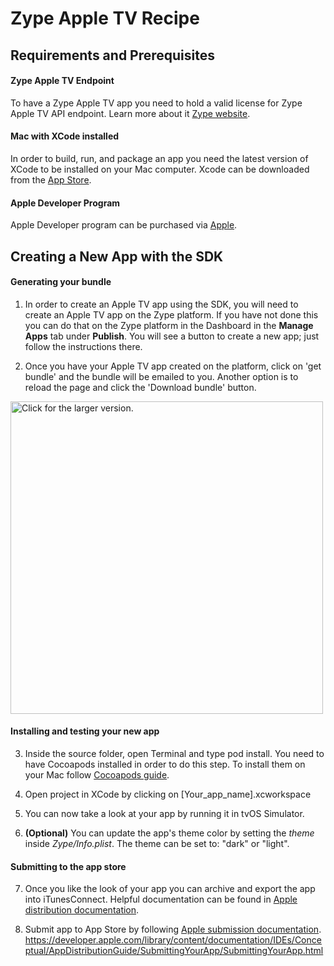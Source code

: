 # Zype Apple TV Recipe

## Requirements and Prerequisites

#### Zype Apple TV Endpoint
To have a Zype Apple TV app you need to hold a valid license for Zype Apple TV API endpoint. Learn more about it [Zype website](http://www.zype.com/services/endpoint-api/).

#### Mac with XCode installed
In order to build, run, and package an app you need the latest version of XCode to be installed on your Mac computer. Xcode can be downloaded from the [App Store](https://developer.apple.com/xcode/). 

#### Apple Developer Program
Apple Developer program can be purchased via [Apple](https://developer.apple.com/programs/).

## Creating a New App with the SDK

#### Generating your bundle

1. In order to create an Apple TV app using the SDK, you will need to create an Apple TV app on the Zype platform. If you have not done this you can do that on the Zype platform in the Dashboard in the __Manage Apps__ tab under __Publish__. You will see a button to create a new app; just follow the instructions there.

2. Once you have your Apple TV app created on the platform, click on 'get bundle' and the bundle will be emailed to you. Another option is to reload the page and click the 'Download bundle' button.

<a href="https://drive.google.com/uc?export=view&id=0B9aYmGA7O0ZYMS1UM0s1YXQ1UDA"><img src="https://drive.google.com/uc?export=view&id=0B9aYmGA7O0ZYMS1UM0s1YXQ1UDA" style="width: 500px; max-width: 100%; height: auto" title="Click for the larger version." /></a>

#### Installing and testing your new app

3. Inside the source folder, open Terminal and type pod install. You need to have Cocoapods installed in order to do this step. To install them on your Mac follow [Cocoapods guide](https://guides.cocoapods.org/using/getting-started.html).

4. Open project in XCode by clicking on [Your_app_name].xcworkspace  

5. You can now take a look at your app by running it in tvOS Simulator.

6. __(Optional)__ You can update the app's theme color by setting the _theme_ inside _Zype/Info.plist_. The theme can be set to: "dark" or "light". 

#### Submitting to the app store

7. Once you like the look of your app you can archive and export the app into iTunesConnect. Helpful documentation can be found in [Apple distribution documentation](https://developer.apple.com/library/content/documentation/IDEs/Conceptual/AppDistributionGuide/TestingYouriOSApp/TestingYouriOSApp.html).

8. Submit app to App Store by following [Apple submission documentation](https://guides.cocoapods.org/using/getting-started.html).
https://developer.apple.com/library/content/documentation/IDEs/Conceptual/AppDistributionGuide/SubmittingYourApp/SubmittingYourApp.html

